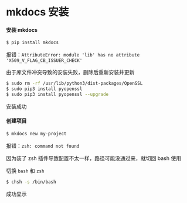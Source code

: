 # mkdocs 安装

#### 安装 mkdocs

```bash
$ pip install mkdocs
```

报错：`AttributeError: module 'lib' has no attribute 'X509_V_FLAG_CB_ISSUER_CHECK'`

由于库文件冲突导致的安装失败，删除后重新安装并更新

```bash
$ sudo rm -rf /usr/lib/python3/dist-packages/OpenSSL
$ sudo pip3 install pyopenssl
$ sudo pip3 install pyopenssl --upgrade
```

安装成功

#### 创建项目

```bash
$ mkdocs new my-project
```

报错：`zsh: command not found`

因为装了 zsh 插件导致配置不太一样，路径可能没通过来，就切回 bash 使用

切换 `bash` 和 `zsh`

``` bash
$ chsh -s /bin/bash
```

成功显示